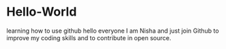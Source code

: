 Hello-World
===========

learning how to use github
hello everyone
I am Nisha and just join Github to improve my coding skills and to contribute in open source.
